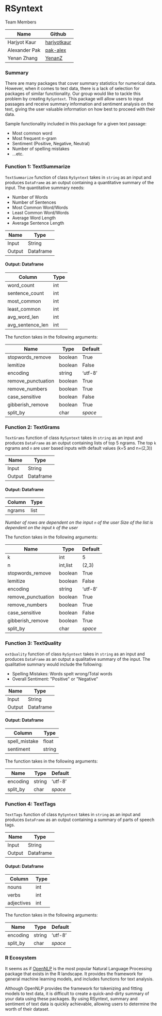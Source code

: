 # RSyntext

Team Members

|Name | Github |
|---|---|
| Harjyot Kaur |[harjyotkaur](https://github.com/HarjyotKaur)  |
| Alexander Pak | [pak-alex](https://github.com/pak-alex) |
| Yenan Zhang |[YenanZ](https://github.com/YenanZ)  |

### Summary

There are many packages that cover summary statistics for numerical data. However, when it comes to text data, there is a lack of selection for packages of similar functionality. Our group would like to tackle this problem by creating `RySyntext`. This package will allow users to input passages and receive summary information and sentiment analysis on the text, giving the user valuable information on how best to proceed with their data.

Sample functionality included in this package for a given text passage:

* Most common word
* Most frequent n-gram
* Sentiment (Positive, Negative, Neutral)
* Number of spelling mistakes
* ...etc.


### Function 1: TextSummarize

`TextSummarize` function of class `RySyntext` takes in `string` as an input and produces `DataFrame` as an output containing a quantitative summary of the input. The quantitative summary needs:

- Number of Words
- Number of Sentences
- Most Common Word/Words
- Least Common Word/Words
- Average Word Length
- Average Sentence Length

| Name | Type |
|---|---|
| Input | String |
| Output | Dataframe |

#### Output: Dataframe

|Column| Type|
|---|---|
| word_count | int |
| sentence_count | int |
| most_common | int |
| least_common | int |
| avg_word_len | int |
| avg_sentence_len| int |

The function takes in the following arguments:

| Name | Type | Default|
|---|---|---|
| stopwords_remove | boolean | True |
| lemitize | boolean | False |
| encoding | string | ‘utf-8’|
| remove_punctuation | boolean | True |
| remove_numbers |  boolean | True |
| case_sensitive |  boolean | False |
| gibberish_remove |  boolean | True  |
| split_by | char | *space*  |

### Function 2: TextGrams

`TextGrams` function of class `RySyntext` takes in `string` as an input and produces `DataFrame` as an output containing lists of top 5 ngrams. The top `k` ngrams and `n` are user based inputs with default values (k=5 and n=(2,3))

| Name | Type |
|---|---|
| Input | String |
| Output | Dataframe |

#### Output: Dataframe

|Column| Type|
|---|---|
| ngrams | list |
*Number of rows are dependent on the input  `n` of the user*
*Size of the list is dependent on the input `k` of the user*

The function takes in the following arguments:

| Name | Type | Default|
|---|---|---|
| k | int | 5 |
| n | int,list | (2,3) |
| stopwords_remove | boolean | True |
| lemitize | boolean | False |
| encoding | string | ‘utf-8’|
| remove_punctuation | boolean | True |
| remove_numbers |  boolean | True |
| case_sensitive |  boolean | False |
| gibberish_remove |  boolean | True  |
| split_by | char | *space*  |

### Function 3: TextQuality

`extQuality` function of class `RySyntext` takes in `string` as an input and produces `DataFrame` as an output a qualitative summary of the input. The qualitative summary would include the following:

- Spelling Mistakes: Words spelt wrong/Total words
- Overall Sentiment: "Positive" or "Negative"

| Name | Type |
|---|---|
| Input | String |
| Output | Dataframe |

#### Output: Dataframe

|Column| Type|
|---|---|
| spell_mistake | float |
| sentiment | string |

The function takes in the following arguments:

| Name | Type | Default|
|---|---|---|
| encoding | string | ‘utf-8’|
| split_by | char | *space*  |

### Function 4: TextTags

`TextTags` function of class `RySyntext` takes in `string` as an input and produces `DataFrame` as an output containing a summary of parts of speech tags.

| Name | Type |
|---|---|
| Input | String |
| Output | Dataframe |

#### Output: Dataframe

|Column| Type|
|---|---|
| nouns | int |
| verbs | int |
| adjectives | int |

The function takes in the following arguments:

| Name | Type | Default|
|---|---|---|
| encoding | string | ‘utf-8’|
| split_by | char | *space*  |


### R Ecosystem

It seems as if [OpenNLP](https://cran.r-project.org/web/packages/openNLP/openNLP.pdf) is the most popular Natural Language Processing package that exists in the R landscape. It provides the framework for general machine learning models, and includes functions for text analysis. 

Although OpenNLP provides the framework for tokenizing and fitting models to text data, it is difficult to create a quick-and-dirty summary of your data using these packages. By using RSyntext, summary and sentiment of text data is quickly achievable, allowing users to determine the worth of their dataset. 
